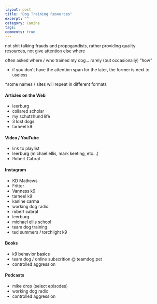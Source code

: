 ```yaml
---
layout: post
title: "Dog Training Resources"
excerpt: ""
category: Canine
tags:
comments: true
---
```


not shit talking frauds and propogandists, rather providing quality resources, not give attention else where

often asked where / who trained my dog... rarely (but occasionally) "how"
- if you don't have the attention span for the later, the former is next to useless

*some names / sites will repeat in different formats

#### Articles on the Web

- leerburg
- collared scholar
- my schutzhund life
- 3 lost dogs
- tarheel k9

#### Video / YouTube

- link to playlist
- leerburg (michael ellis, mark keeting, etc...)
- Robert Cabral

#### Instagram

- KD Mathews
- Fritter
- Vanness k9
- tarheel k9
- kanine carma
- working dog radio
- robert cabral
- leerburg
- michael ellis school
- team dog training
- ted summers / torchlight k9

#### Books

- k9 behavior basics
- team dog / online subscrition @ teamdog.pet
- controlled aggression

#### Podcasts

- mike drop (select episodes)
- working dog radio
- controlled aggression